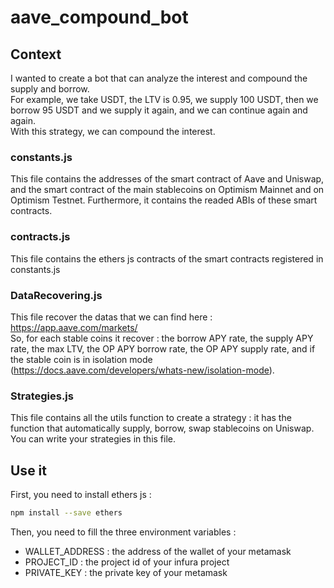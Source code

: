 # aave_compound_bot

## Context
I wanted to create a bot that can analyze the interest and compound the supply and borrow. \
For example, we take USDT, the LTV is 0.95, we supply 100 USDT, then we borrow 95 USDT and we supply it again, and we can continue again and again. \
With this strategy, we can compound the interest.

### constants.js
This file contains the addresses of the smart contract of Aave and Uniswap, and the smart contract of the main stablecoins on Optimism Mainnet and on Optimism Testnet. Furthermore, it contains the readed ABIs of these smart contracts.
### contracts.js
This file contains the ethers js contracts of the smart contracts registered in constants.js
### DataRecovering.js
This file recover the datas that we can find here : https://app.aave.com/markets/ \
So, for each stable coins it recover : the borrow APY rate, the supply APY rate, the max LTV, the OP APY borrow rate, the  OP APY supply rate, and if the stable coin is in isolation mode (https://docs.aave.com/developers/whats-new/isolation-mode).
### Strategies.js
This file contains all the utils function to create a strategy : it has the function that automatically supply, borrow, swap stablecoins on Uniswap. \
You can write your strategies in this file.

## Use it

First, you need to install ethers js :
```bash
npm install --save ethers
```


Then, you need to fill the three environment variables :
- WALLET_ADDRESS : the address of the wallet of your metamask
- PROJECT_ID : the project id of your infura project
- PRIVATE_KEY : the private key of your metamask
